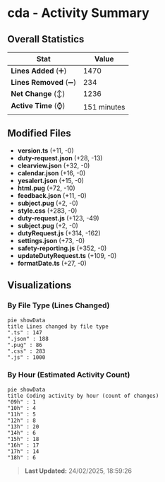 # cda - Activity Summary 

## Overall Statistics

| Stat                   | Value                                                             |
| ---------------------- | ----------------------------------------------------------------- |
| **Lines Added** (➕)   | 1470                                          |
| **Lines Removed** (➖) | 234                                        |
| **Net Change** (↕)    | 1236                |
| **Active Time** (⌚)   | 151 minutes |


## Modified Files
- **version.ts** (+11, -0)
- **duty-request.json** (+28, -13)
- **clearview.json** (+32, -0)
- **calendar.json** (+16, -0)
- **yesalert.json** (+15, -0)
- **html.pug** (+72, -10)
- **feedback.json** (+11, -0)
- **subject.pug** (+2, -0)
- **style.css** (+283, -0)
- **duty-request.js** (+123, -49)
- **subject.pug** (+2, -0)
- **dutyRequest.js** (+314, -162)
- **settings.json** (+73, -0)
- **safety-reporting.js** (+352, -0)
- **updateDutyRequest.ts** (+109, -0)
- **formatDate.ts** (+27, -0)

## Visualizations

### By File Type (Lines Changed)

```mermaid
pie showData
title Lines changed by file type
".ts" : 147
".json" : 188
".pug" : 86
".css" : 283
".js" : 1000
```

### By Hour (Estimated Activity Count)

```mermaid
pie showData
title Coding activity by hour (count of changes)
"09h" : 1
"10h" : 4
"11h" : 5
"12h" : 8
"13h" : 20
"14h" : 6
"15h" : 18
"16h" : 17
"17h" : 14
"18h" : 6
```


> **Last Updated:** 24/02/2025, 18:59:26